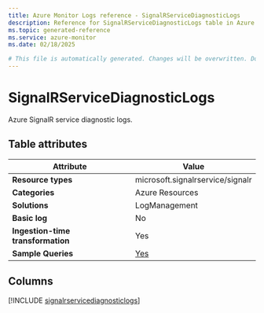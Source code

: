 ```yaml
---
title: Azure Monitor Logs reference - SignalRServiceDiagnosticLogs
description: Reference for SignalRServiceDiagnosticLogs table in Azure Monitor Logs.
ms.topic: generated-reference
ms.service: azure-monitor
ms.date: 02/18/2025

# This file is automatically generated. Changes will be overwritten. Do not change this file directly.
---
```


# SignalRServiceDiagnosticLogs

Azure SignalR service diagnostic logs.


## Table attributes

|Attribute|Value|
|---|---|
|**Resource types**|microsoft.signalrservice/signalr|
|**Categories**|Azure Resources|
|**Solutions**| LogManagement|
|**Basic log**|No|
|**Ingestion-time transformation**|Yes|
|**Sample Queries**|[Yes](/azure/azure-monitor/reference/queries/signalrservicediagnosticlogs)|



## Columns
  
[!INCLUDE [signalrservicediagnosticlogs](~/reusable-content/ce-skilling/azure/includes/azure-monitor/reference/tables/signalrservicediagnosticlogs-include.md)]
